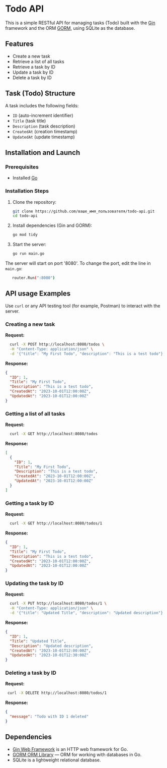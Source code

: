 # Todo API

This is a simple RESTful API for managing tasks (Todo) built with the [Gin](https://github.com/gin-gonic/gin) framework and the ORM [GORM](https://gorm.io/), using SQLite as the database.

## Features

- Create a new task
- Retrieve a list of all tasks
- Retrieve a task by ID
- Update a task by ID
- Delete a task by ID

## Task (Todo) Structure

A task includes the following fields:

- `ID` (auto-increment identifier)
- `Title` (task title)
- `Description` (task description)
- `CreatedAt` (creation timestamp)
- `UpdatedAt` (update timestamp)

## Installation and Launch

### Prerequisites

- Installed [Go](https://golang.org/dl/)

### Installation Steps

1. Clone the repository:

   ```bash
   git clone https://github.com/ваше_имя_пользователя/todo-api.git
   cd todo-api
   ```
2. Install dependencies (Gin and GORM):
    ```bash
    go mod tidy
    ```
3. Start the server:
    ```bash
    go run main.go
    ```


The server will start on port '8080'. To change the port, edit the line in `main.go`:
 ```bash
    router.Run(":8080")
```

## API usage Examples
Use `curl` or any API testing tool (for example, Postman) to interact with the server.

### Creating a new task
**Request:**

```bash
  curl -X POST http://localhost:8080/todos \
  -H "Content-Type: application/json" \
  -d '{"title": "My First Todo", "description": "This is a test todo"}'
```
**Response:**
```json
{
  "ID": 1,
  "Title": "My First Todo",
  "Description": "This is a test todo",
  "CreatedAt": "2023-10-01T12:00:00Z",
  "UpdatedAt": "2023-10-01T12:00:00Z"
}
```
### Getting a list of all tasks
**Request:**
```bash
  curl -X GET http://localhost:8080/todos
```
**Response:**
```json
[
  {
    "ID": 1,
    "Title": "My First Todo",
    "Description": "This is a test todo",
    "CreatedAt": "2023-10-01T12:00:00Z",
    "UpdatedAt": "2023-10-01T12:00:00Z"
  }
]
```
### Getting a task by ID
**Request:**
```bash
  curl -X GET http://localhost:8080/todos/1
```
**Response:**
```json
{
  "ID": 1,
  "Title": "My First Todo",
  "Description": "This is a test todo",
  "CreatedAt": "2023-10-01T12:00:00Z",
  "UpdatedAt": "2023-10-01T12:00:00Z"
}
```
### Updating the task by ID
**Request:**
```bash
  curl -X PUT http://localhost:8080/todos/1 \
  -H "Content-Type: application/json" \
  -d '{"title": "Updated Title", "description": "Updated description"}'
```
**Response:**
```json
{
  "ID": 1,
  "Title": "Updated Title",
  "Description": "Updated description",
  "CreatedAt": "2023-10-01T12:00:00Z",
  "UpdatedAt": "2023-10-01T12:30:00Z"
}
```
### Deleting a task by ID
**Request:**
```bash
 curl -X DELETE http://localhost:8080/todos/1
```
**Response:**
```json
{
  "message": "Todo with ID 1 deleted"
}
```

## Dependencies

- [Gin Web Framework](https://github.com/gin-gonic/gin ) is an HTTP web framework for Go.
- [GORM ORM Library](https://gorm.io/) — ORM for working with databases in Go.
- SQLite is a lightweight relational database.


 
